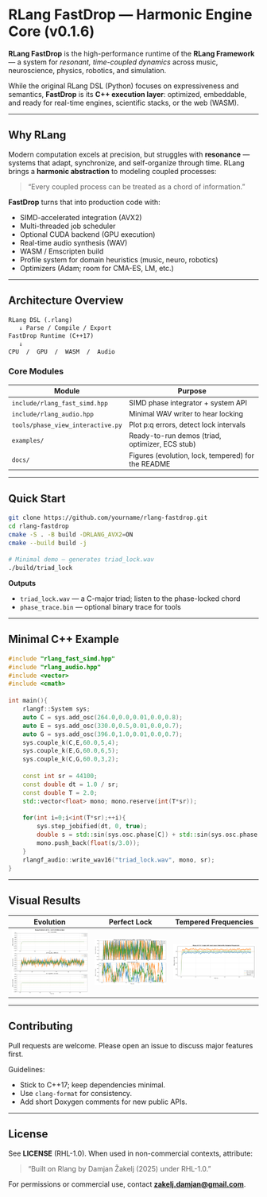 # RLang FastDrop — Harmonic Engine Core (v0.1.6)

**RLang FastDrop** is the high-performance runtime of the **RLang Framework** — a system for
*resonant, time-coupled dynamics* across music, neuroscience, physics, robotics, and simulation.

While the original RLang DSL (Python) focuses on expressiveness and semantics, **FastDrop** is its
**C++ execution layer**: optimized, embeddable, and ready for real-time engines, scientific stacks,
or the web (WASM).

---

## Why RLang

Modern computation excels at precision, but struggles with **resonance** — systems that adapt, synchronize,
and self-organize through time. RLang brings a **harmonic abstraction** to modeling coupled processes:

> “Every coupled process can be treated as a chord of information.”

**FastDrop** turns that into production code with:
- SIMD-accelerated integration (AVX2)
- Multi-threaded job scheduler
- Optional CUDA backend (GPU execution)
- Real-time audio synthesis (WAV)
- WASM / Emscripten build
- Profile system for domain heuristics (music, neuro, robotics)
- Optimizers (Adam; room for CMA-ES, LM, etc.)

---

## Architecture Overview

```
RLang DSL (.rlang)
   ↓ Parse / Compile / Export
FastDrop Runtime (C++17)
   ↓
CPU  /  GPU  /  WASM  /  Audio
```

### Core Modules
| Module | Purpose |
|-------|---------|
| `include/rlang_fast_simd.hpp` | SIMD phase integrator + system API |
| `include/rlang_audio.hpp` | Minimal WAV writer to hear locking |
| `tools/phase_view_interactive.py` | Plot p:q errors, detect lock intervals |
| `examples/` | Ready-to-run demos (triad, optimizer, ECS stub) |
| `docs/` | Figures (evolution, lock, tempered) for the README |

---

## Quick Start

```bash
git clone https://github.com/yourname/rlang-fastdrop.git
cd rlang-fastdrop
cmake -S . -B build -DRLANG_AVX2=ON
cmake --build build -j

# Minimal demo — generates triad_lock.wav
./build/triad_lock
```

**Outputs**
- `triad_lock.wav` — a C-major triad; listen to the phase-locked chord
- `phase_trace.bin` — optional binary trace for tools

---

## Minimal C++ Example

```cpp
#include "rlang_fast_simd.hpp"
#include "rlang_audio.hpp"
#include <vector>
#include <cmath>

int main(){
    rlangf::System sys;
    auto C = sys.add_osc(264.0,0.0,0.01,0.0,0.8);
    auto E = sys.add_osc(330.0,0.5,0.01,0.0,0.7);
    auto G = sys.add_osc(396.0,1.0,0.01,0.0,0.7);
    sys.couple_k(C,E,60.0,5,4);
    sys.couple_k(E,G,60.0,6,5);
    sys.couple_k(C,G,60.0,3,2);

    const int sr = 44100;
    const double dt = 1.0 / sr;
    const double T = 2.0;
    std::vector<float> mono; mono.reserve(int(T*sr));

    for(int i=0;i<int(T*sr);++i){
        sys.step_jobified(dt, 0, true);
        double s = std::sin(sys.osc.phase[C]) + std::sin(sys.osc.phase[E]) + std::sin(sys.osc.phase[G]);
        mono.push_back(float(s/3.0));
    }
    rlangf_audio::write_wav16("triad_lock.wav", mono, sr);
}
```

---

## Visual Results

| Evolution | Perfect Lock | Tempered Frequencies |
|:--:|:--:|:--:|
| <img src="docs/evolution_comparison.png" width="280"/> | <img src="docs/v0_7_2_perfect_lock.png" width="280"/> | <img src="docs/v0_7_2_tempered_result.png" width="280"/> |

---

## Contributing

Pull requests are welcome. Please open an issue to discuss major features first.

Guidelines:
- Stick to C++17; keep dependencies minimal.
- Use `clang-format` for consistency.
- Add short Doxygen comments for new public APIs.

---

## License

See **LICENSE** (RHL-1.0). When used in non-commercial contexts, attribute:

> “Built on Rlang by Damjan Žakelj (2025) under RHL-1.0.”

For permissions or commercial use, contact **zakelj.damjan@gmail.com**.
